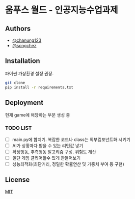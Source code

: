 # 움푸스 월드 - 인공지능수업과제

## Authors

- [@chanung123](https://github.com/chanung123)
- [@songchez](https://github.com/songchez)

## Installation

파이썬 가상환경 설정 권장.

```bash
git clone
pip install -r requirements.txt
```

## Deployment

현재 game에 해당하는 부분 생성 중

### TODO LIST

- [ ] main.py에 합치기. 복잡한 코드나 class는 외부컴포넌트화 시키기
- [ ] AI가 상황마다 받을 수 있는 리턴값 넣기
- [ ] 확정행동, 추측행동 알고리즘 구성. 위험도 계산
- [ ] 일단 게임 클리어할수 있게 만들어보기
- [ ] 성능최적화(최단거리, 정밀한 확률연산 및 가중치 부여 등 구현)

## License

[MIT](https://choosealicense.com/licenses/mit/)

